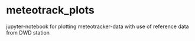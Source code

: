 # meteotrack_plots
jupyter-notebook for plotting meteotracker-data with use of reference data from DWD station
